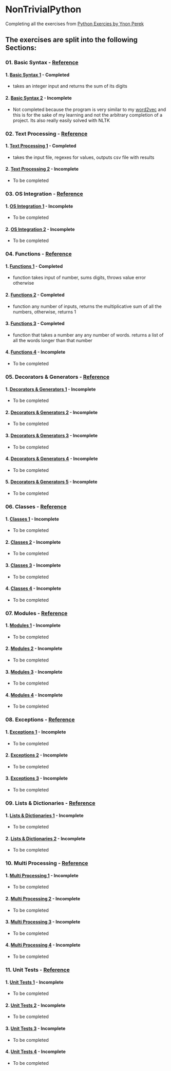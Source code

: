 # NonTrivialPython
Completing all the exercises from [Python Exercies by Ynon Perek](https://www.ynonperek.com/2017/09/21/python-exercises/?utm_source=mybridge&amp;utm_medium=blog&amp;utm_campaign=read_more)


## The exercises are split into the following Sections:
### 01. Basic Syntax - [Reference](https://www.ynonperek.com/2017/09/21/python-exercises/?utm_source=mybridge&utm_medium=blog&utm_campaign=read_more#basicsyntax)
#### 1. [Basic Syntax 1](./basicsyntax1.py) - Completed
 - takes an integer input and returns the sum of its digits
#### 2. [Basic Syntax 2](./basicsyntax2.py) - Incomplete
 - Not completed because the program is very similar to my [word2vec](https://github.com/manvillej/Word2Vec/blob/master/word2vec.py) and this is for the sake of my learning and not the arbitrary completion of a project. Its also really easily solved with NLTK

### 02. Text Processing - [Reference](https://www.ynonperek.com/2017/09/21/python-exercises/?utm_source=mybridge&utm_medium=blog&utm_campaign=read_more#textprocessing)
#### 1. [Text Processing 1](./textprocessing1.py) - Completed
 - takes the input file, regexes for values, outputs csv file with results
#### 2. [Text Processing 2](./README.md) - Incomplete
 - To be completed

### 03. OS Integration - [Reference](https://www.ynonperek.com/2017/09/21/python-exercises/?utm_source=mybridge&utm_medium=blog&utm_campaign=read_more#osintegration)
#### 1. [OS Integration 1](./README.md) - Incomplete
 - To be completed
#### 2. [OS Integration 2](./README.md) - Incomplete
 - To be completed

### 04. Functions - [Reference](https://www.ynonperek.com/2017/09/21/python-exercises/?utm_source=mybridge&utm_medium=blog&utm_campaign=read_more#functions)
#### 1. [Functions 1](./basicsyntax1.py) - Completed
 - function takes input of number, sums digits, throws value error otherwise
#### 2. [Functions 2](./Function2.py) - Completed
 - function any number of inputs, returns the multiplicative sum of all the numbers, otherwise, returns 1
#### 3. [Functions 3](./Function3.py) - Completed
 - function that takes a number any any number of words. returns a list of all the words longer than that number
#### 4. [Functions 4](./README.md) - Incomplete
 - To be completed

### 05. Decorators & Generators - [Reference](https://www.ynonperek.com/2017/09/21/python-exercises/?utm_source=mybridge&utm_medium=blog&utm_campaign=read_more#decoratorsgenerators)
#### 1. [Decorators & Generators 1](./README.md) - Incomplete
 - To be completed
#### 2. [Decorators & Generators 2](./README.md) - Incomplete
 - To be completed
#### 3. [Decorators & Generators 3](./README.md) - Incomplete
 - To be completed
#### 4. [Decorators & Generators 4](./README.md) - Incomplete
 - To be completed
#### 5. [Decorators & Generators 5](./README.md) - Incomplete
 - To be completed

### 06. Classes - [Reference](https://www.ynonperek.com/2017/09/21/python-exercises/?utm_source=mybridge&utm_medium=blog&utm_campaign=read_more#classes)
#### 1. [Classes 1](./README.md) - Incomplete
 - To be completed
#### 2. [Classes 2](./README.md) - Incomplete
 - To be completed
#### 3. [Classes 3](./README.md) - Incomplete
 - To be completed
#### 4. [Classes 4](./README.md) - Incomplete
 - To be completed

### 07. Modules - [Reference](https://www.ynonperek.com/2017/09/21/python-exercises/?utm_source=mybridge&utm_medium=blog&utm_campaign=read_more#modules)
#### 1. [Modules 1](./README.md) - Incomplete
 - To be completed
#### 2. [Modules 2](./README.md) - Incomplete
 - To be completed
#### 3. [Modules 3](./README.md) - Incomplete
 - To be completed
#### 4. [Modules 4](./README.md) - Incomplete
 - To be completed

### 08. Exceptions - [Reference](https://www.ynonperek.com/2017/09/21/python-exercises/?utm_source=mybridge&utm_medium=blog&utm_campaign=read_more#exceptions)
#### 1. [Exceptions 1](./README.md) - Incomplete
 - To be completed
#### 2. [Exceptions 2](./README.md) - Incomplete
 - To be completed
#### 3. [Exceptions 3](./README.md) - Incomplete
 - To be completed

### 09. Lists & Dictionaries - [Reference](https://www.ynonperek.com/2017/09/21/python-exercises/?utm_source=mybridge&utm_medium=blog&utm_campaign=read_more#listsdictionaries)
#### 1. [Lists & Dictionaries 1](./README.md) - Incomplete
 - To be completed
#### 2. [Lists & Dictionaries 2](./README.md) - Incomplete
 - To be completed

### 10. Multi Processing - [Reference](https://www.ynonperek.com/2017/09/21/python-exercises/?utm_source=mybridge&utm_medium=blog&utm_campaign=read_more#multiprocessing)
#### 1. [Multi Processing 1](./README.md) - Incomplete
 - To be completed
#### 2. [Multi Processing 2](./README.md) - Incomplete
 - To be completed
#### 3. [Multi Processing 3](./README.md) - Incomplete
 - To be completed
#### 4. [Multi Processing 4](./README.md) - Incomplete
 - To be completed

### 11. Unit Tests - [Reference](https://www.ynonperek.com/2017/09/21/python-exercises/?utm_source=mybridge&utm_medium=blog&utm_campaign=read_more#unittests)
#### 1. [Unit Tests 1](./README.md) - Incomplete
 - To be completed
#### 2. [Unit Tests 2](./README.md) - Incomplete
 - To be completed
#### 3. [Unit Tests 3](./README.md) - Incomplete
 - To be completed
#### 4. [Unit Tests 4](./README.md) - Incomplete
 - To be completed
